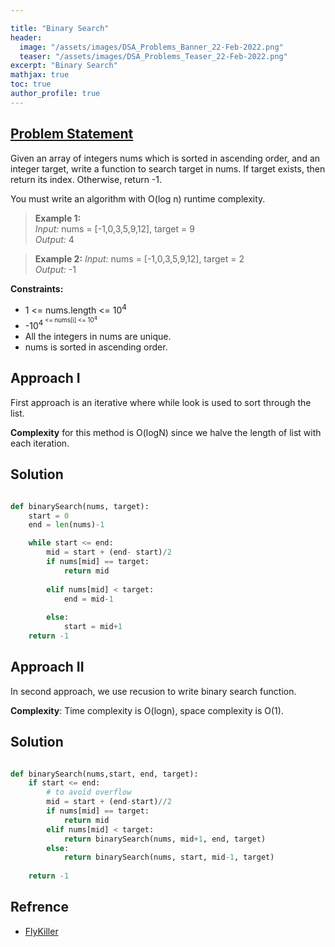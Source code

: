 ```yaml
---

title: "Binary Search"
header:
  image: "/assets/images/DSA_Problems_Banner_22-Feb-2022.png"
  teaser: "/assets/images/DSA_Problems_Teaser_22-Feb-2022.png"
excerpt: "Binary Search"
mathjax: true
toc: true
author_profile: true
---
```


## [Problem Statement](https://leetcode.com/problems/binary-search/)

Given an array of integers nums which is sorted in ascending order, and an integer target, write a function to search target in nums. If target exists, then return its index. Otherwise, return -1.

You must write an algorithm with O(log n) runtime complexity.

> **Example 1:** <br />
*Input:* nums = [-1,0,3,5,9,12], target = 9<br />
*Output:* 4<br />

> **Example 2:**
*Input:* nums = [-1,0,3,5,9,12], target = 2<br />
*Output:* -1<br />


**Constraints:**
* 1 <= nums.length <= 10<sup>4<sup/>
* -10<sup>4<sup/> <= nums[i] <= 10<sup>4<sup/>
* All the integers in nums are unique.
* nums is sorted in ascending order.

## Approach I

First approach is an iterative where while look is used to sort through the list.

**Complexity** for this method is O(logN) since we halve the length of list with each iteration.


## Solution
```python

def binarySearch(nums, target):
    start = 0
    end = len(nums)-1

    while start <= end:
        mid = start + (end- start)/2
        if nums[mid] == target:
            return mid
        
        elif nums[mid] < target:
            end = mid-1
        
        else:
            start = mid+1
    return -1

```

## Approach II

In second approach, we use recusion to write binary search function.

**Complexity**: Time complexity is O(logn), space complexity is O(1).


## Solution
```python

def binarySearch(nums,start, end, target):
    if start <= end:
        # to avoid overflow
        mid = start + (end-start)//2
        if nums[mid] == target:
            return mid
        elif nums[mid] < target:
            return binarySearch(nums, mid+1, end, target)
        else:
            return binarySearch(nums, start, mid-1, target)
    
    return -1

```


## Refrence
* [FlyKiller](https://flykiller.github.io/leetcode/0704)